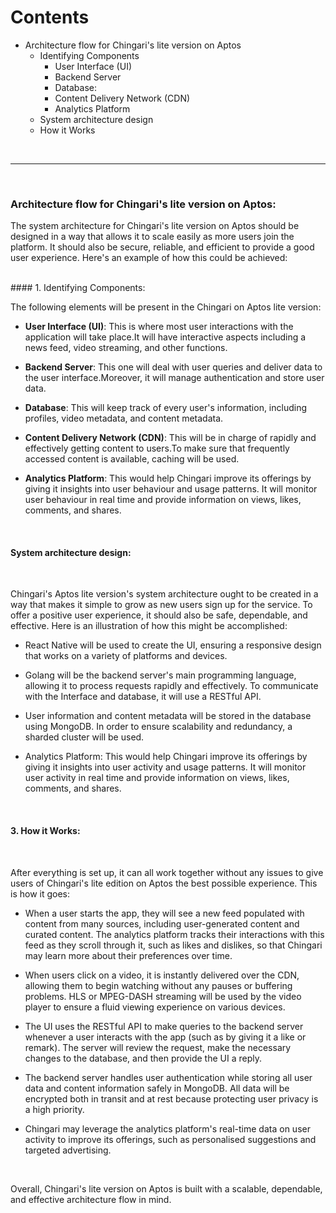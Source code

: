 # Contents

- Architecture flow for Chingari's lite version on Aptos
  - Identifying Components
    - User Interface (UI)
    - Backend Server
    - Database:
    - Content Delivery Network (CDN)
    - Analytics Platform
  - System architecture design
  - How it Works

<br>
<hr>
<br>

### Architecture flow for Chingari's lite version on Aptos:

The system architecture for Chingari's lite version on Aptos should be designed in a way that allows it to scale easily as more users join the platform. It should also be secure, reliable, and efficient to provide a good user experience. Here's an example of how this could be achieved:

<br>
#### 1. Identifying Components:

The following elements will be present in the Chingari on Aptos lite version:

- **User Interface (UI)**: This is where most user interactions with the application will take place.It will have interactive aspects including a news feed, video streaming, and other functions.

- **Backend Server**: This one will deal with user queries and deliver data to the user interface.Moreover, it will manage authentication and store user data.

- **Database**: This will keep track of every user's information, including profiles, video metadata, and content metadata.

- **Content Delivery Network (CDN)**: This will be in charge of rapidly and effectively getting content to users.To make sure that frequently accessed content is available, caching will be used.

- **Analytics Platform**: This would help Chingari improve its offerings by giving it insights into user behaviour and usage patterns. It will monitor user behaviour in real time and provide information on views, likes, comments, and shares.

<br>

#### System architecture design:

<br>

Chingari's Aptos lite version's system architecture ought to be created in a way that makes it simple to grow as new users sign up for the service.
To offer a positive user experience, it should also be safe, dependable, and effective.
Here is an illustration of how this might be accomplished:

- React Native will be used to create the UI, ensuring a responsive design that works on a variety of platforms and devices.

- Golang will be the backend server's main programming language, allowing it to process requests rapidly and effectively. To communicate with the Interface and database, it will use a RESTful API.

- User information and content metadata will be stored in the database using MongoDB. In order to ensure scalability and redundancy, a sharded cluster will be used.

- Analytics Platform: This would help Chingari improve its offerings by giving it insights into user activity and usage patterns. It will monitor user activity in real time and provide information on views, likes, comments, and shares.

<br>

#### 3. How it Works:

<br>

After everything is set up, it can all work together without any issues to give users of Chingari's lite edition on Aptos the best possible experience.
This is how it goes:

- When a user starts the app, they will see a new feed populated with content from many sources, including user-generated content and curated content. The analytics platform tracks their interactions with this feed as they scroll through it, such as likes and dislikes, so that Chingari may learn more about their preferences over time.

- When users click on a video, it is instantly delivered over the CDN, allowing them to begin watching without any pauses or buffering problems. HLS or MPEG-DASH streaming will be used by the video player to ensure a fluid viewing experience on various devices.

- The UI uses the RESTful API to make queries to the backend server whenever a user interacts with the app (such as by giving it a like or remark). The server will review the request, make the necessary changes to the database, and then provide the UI a reply.

- The backend server handles user authentication while storing all user data and content information safely in MongoDB. All data will be encrypted both in transit and at rest because protecting user privacy is a high priority.

- Chingari may leverage the analytics platform's real-time data on user activity to improve its offerings, such as personalised suggestions and targeted advertising.

<br>

Overall, Chingari's lite version on Aptos is built with a scalable, dependable, and effective architecture flow in mind.
